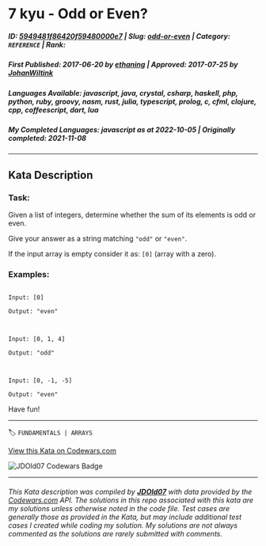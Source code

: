 # 7 kyu - Odd or Even?

##### **ID**: [5949481f86420f59480000e7](https://www.codewars.com/kata/5949481f86420f59480000e7) | **Slug**: [odd-or-even](https://www.codewars.com/kata/5949481f86420f59480000e7) | **Category**: `REFERENCE` | **Rank**: <span style="color:white">7 kyu</span>

##### **First Published**: 2017-06-20 ***by*** [ethaning](https://www.codewars.com/users/ethaning) | **Approved**: 2017-07-25 ***by*** [JohanWiltink](https://www.codewars.com/users/JohanWiltink)

##### **Languages Available**: javascript, java, crystal, csharp, haskell, php, python, ruby, groovy, nasm, rust, julia, typescript, prolog, c, cfml, clojure, cpp, coffeescript, dart, lua

##### **My Completed Languages**: javascript ***as at*** 2022-10-05 | **Originally completed**: 2021-11-08

---

## Kata Description


### Task:



Given a list of integers, determine whether the sum of its elements is odd or even.



Give your answer as a string matching `"odd"` or `"even"`.



If the input array is empty consider it as: `[0]` (array with a zero).



### Examples:



```

Input: [0]

Output: "even"



Input: [0, 1, 4]

Output: "odd"



Input: [0, -1, -5]

Output: "even"

```





Have fun!



---


🏷 `FUNDAMENTALS | ARRAYS`


[View this Kata on Codewars.com](https://www.codewars.com/kata/5949481f86420f59480000e7)

![](https://www.codewars.com/users/jdold07/badges/large "JDOld07 Codewars Badge")

---

###### *This Kata description was compiled by [**JDOld07**](https://tpstech.dev) with data provided by the [Codewars.com](https://www.codewars.com) API.  The solutions in this repo associated with this kata are my solutions unless otherwise noted in the code file.  Test cases are generally those as provided in the Kata, but may include additional test cases I created while coding my solution.  My solutions are not always commented as the solutions are rarely submitted with comments.*
